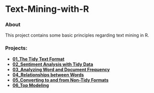 # Text-Mining-with-R

### About

This project contains some basic principles regarding text mining in R.

### Projects:

- **[01_The Tidy Text Format](https://github.com/FercenBulut/Text-Mining-with-R/tree/master/01_The%20Tidy%20Text%20Format)**
- **[02_Sentiment Analysis with Tidy Data](https://github.com/FercenBulut/Text-Mining-with-R/tree/master/02_Sentiment%20Analysis%20with%20Tidy%20Data)**
- **[03_Analyzing Word and Document Frequency](https://github.com/FercenBulut/Text-Mining-with-R/tree/master/03_Analyzing%20Word%20and%20Document%20Frequency)**
- **[04_Relationships between Words](https://github.com/FercenBulut/Text-Mining-with-R/tree/master/04_Relationships%20between%20Words)**
- **[05_Converting to and from Non-Tidy Formats](https://github.com/FercenBulut/Text-Mining-with-R/tree/master/05_Converting%20to%20and%20from%20Non-Tidy%20Formats)**
- **[06_Top Modeling](https://github.com/FercenBulut/Text-Mining-with-R/tree/master/06_Topic%20Modeling)**
